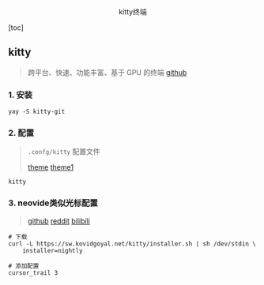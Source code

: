 <center>kitty终端</center>





[toc]





## kitty

> 跨平台、快速、功能丰富、基于 GPU 的终端 [github](https://github.com/kovidgoyal/kitty)





### 1. 安装

```shell
yay -S kitty-git
```





### 2. 配置

> `.confg/kitty` 配置文件
>
> [theme](https://github.com/dexpota/kitty-themes) [theme1](https://github.com/catppuccin/kitty)

```shell
kitty 
```





### 3. neovide类似光标配置

> [github](https://github.com/kovidgoyal/kitty/releases)   [reddit](https://www.reddit.com/r/KittyTerminal/comments/1g7vkwt/neovide_like_cursor_animation_in_kitty_terminal/)  [bilibili](https://www.bilibili.com/video/BV1Kw1xYqEpy)



```shell
# 下载
curl -L https://sw.kovidgoyal.net/kitty/installer.sh | sh /dev/stdin \
    installer=nightly
```



```shell
# 添加配置
cursor_trail 3
```

